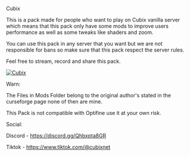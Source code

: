 Cubix

This is a pack made for people who want to play on Cubix vanilla server which means that this pack only have some mods to improve users performance as well as some tweaks like shaders and zoom.

You can use this pack in any server that you want but we are not responsible for bans so make sure that this pack respect the server rules.

 

Feel free to stream, record and share this pack.

[![](http://cf.way2muchnoise.eu/850090.svg "Cubix") ](https://www.curseforge.com/minecraft/modpacks/cubix)

Warn:

The Files in Mods Folder belong to the original author's stated in the curseforge page none of then are mine.

This Pack is not compatible with Optifine use it at your own risk.

Social:

Discord - https://discord.gg/Qhbxpta8GR

Tiktok - https://www.tiktok.com/@cubixnet
